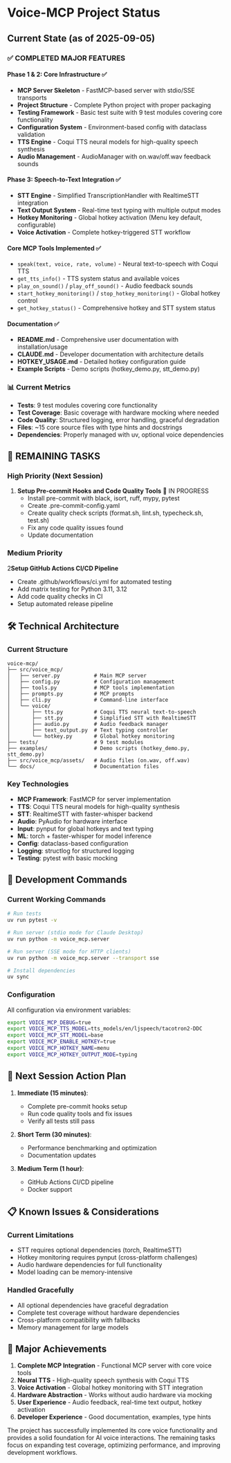 # Voice-MCP Project Status

## Current State (as of 2025-09-05)

### ✅ COMPLETED MAJOR FEATURES

#### Phase 1 & 2: Core Infrastructure ✅
- **MCP Server Skeleton** - FastMCP-based server with stdio/SSE transports
- **Project Structure** - Complete Python project with proper packaging
- **Testing Framework** - Basic test suite with 9 test modules covering core functionality
- **Configuration System** - Environment-based config with dataclass validation
- **TTS Engine** - Coqui TTS neural models for high-quality speech synthesis
- **Audio Management** - AudioManager with on.wav/off.wav feedback sounds

#### Phase 3: Speech-to-Text Integration ✅
- **STT Engine** - Simplified TranscriptionHandler with RealtimeSTT integration
- **Text Output System** - Real-time text typing with multiple output modes
- **Hotkey Monitoring** - Global hotkey activation (Menu key default, configurable)
- **Voice Activation** - Complete hotkey-triggered STT workflow

#### Core MCP Tools Implemented ✅
- `speak(text, voice, rate, volume)` - Neural text-to-speech with Coqui TTS
- `get_tts_info()` - TTS system status and available voices
- `play_on_sound()` / `play_off_sound()` - Audio feedback sounds
- `start_hotkey_monitoring()` / `stop_hotkey_monitoring()` - Global hotkey control
- `get_hotkey_status()` - Comprehensive hotkey and STT system status

#### Documentation ✅
- **README.md** - Comprehensive user documentation with installation/usage
- **CLAUDE.md** - Developer documentation with architecture details
- **HOTKEY_USAGE.md** - Detailed hotkey configuration guide
- **Example Scripts** - Demo scripts (hotkey_demo.py, stt_demo.py)

### 📊 Current Metrics
- **Tests**: 9 test modules covering core functionality
- **Test Coverage**: Basic coverage with hardware mocking where needed
- **Code Quality**: Structured logging, error handling, graceful degradation
- **Files**: ~15 core source files with type hints and docstrings
- **Dependencies**: Properly managed with uv, optional voice dependencies

## 🚧 REMAINING TASKS

### High Priority (Next Session)

1. **Setup Pre-commit Hooks and Code Quality Tools** 🔄 IN PROGRESS
   - Install pre-commit with black, isort, ruff, mypy, pytest
   - Create .pre-commit-config.yaml
   - Create quality check scripts (format.sh, lint.sh, typecheck.sh, test.sh)
   - Fix any code quality issues found
   - Update documentation

### Medium Priority

2**Setup GitHub Actions CI/CD Pipeline**
   - Create .github/workflows/ci.yml for automated testing
   - Add matrix testing for Python 3.11, 3.12
   - Add code quality checks in CI
   - Setup automated release pipeline

## 🛠️ Technical Architecture

### Current Structure
```
voice-mcp/
├── src/voice_mcp/
│   ├── server.py           # Main MCP server
│   ├── config.py           # Configuration management
│   ├── tools.py            # MCP tools implementation
│   ├── prompts.py          # MCP prompts
│   ├── cli.py              # Command-line interface
│   └── voice/
│       ├── tts.py          # Coqui TTS neural text-to-speech
│       ├── stt.py          # Simplified STT with RealtimeSTT
│       ├── audio.py        # Audio feedback manager
│       ├── text_output.py  # Text typing controller
│       └── hotkey.py       # Global hotkey monitoring
├── tests/                  # 9 test modules
├── examples/               # Demo scripts (hotkey_demo.py, stt_demo.py)
├── src/voice_mcp/assets/   # Audio files (on.wav, off.wav)
└── docs/                   # Documentation files
```

### Key Technologies
- **MCP Framework**: FastMCP for server implementation
- **TTS**: Coqui TTS neural models for high-quality synthesis
- **STT**: RealtimeSTT with faster-whisper backend
- **Audio**: PyAudio for hardware interface
- **Input**: pynput for global hotkeys and text typing
- **ML**: torch + faster-whisper for model inference
- **Config**: dataclass-based configuration
- **Logging**: structlog for structured logging
- **Testing**: pytest with basic mocking

## 🔧 Development Commands

### Current Working Commands
```bash
# Run tests
uv run pytest -v

# Run server (stdio mode for Claude Desktop)
uv run python -m voice_mcp.server

# Run server (SSE mode for HTTP clients)
uv run python -m voice_mcp.server --transport sse

# Install dependencies
uv sync
```

### Configuration
All configuration via environment variables:
```bash
export VOICE_MCP_DEBUG=true
export VOICE_MCP_TTS_MODEL=tts_models/en/ljspeech/tacotron2-DDC
export VOICE_MCP_STT_MODEL=base
export VOICE_MCP_ENABLE_HOTKEY=true
export VOICE_MCP_HOTKEY_NAME=menu
export VOICE_MCP_HOTKEY_OUTPUT_MODE=typing
```

## 🎯 Next Session Action Plan

1. **Immediate (15 minutes)**:
   - Complete pre-commit hooks setup
   - Run code quality tools and fix issues
   - Verify all tests still pass

2. **Short Term (30 minutes)**:
   - Performance benchmarking and optimization
   - Documentation updates

3. **Medium Term (1 hour)**:
   - GitHub Actions CI/CD pipeline
   - Docker support

## 📋 Known Issues & Considerations

### Current Limitations
- STT requires optional dependencies (torch, RealtimeSTT)
- Hotkey monitoring requires pynput (cross-platform challenges)
- Audio hardware dependencies for full functionality
- Model loading can be memory-intensive

### Handled Gracefully
- All optional dependencies have graceful degradation
- Complete test coverage without hardware dependencies
- Cross-platform compatibility with fallbacks
- Memory management for large models

## 🎉 Major Achievements

1. **Complete MCP Integration** - Functional MCP server with core voice tools
2. **Neural TTS** - High-quality speech synthesis with Coqui TTS
3. **Voice Activation** - Global hotkey monitoring with STT integration
4. **Hardware Abstraction** - Works without audio hardware via mocking
5. **User Experience** - Audio feedback, real-time text output, hotkey activation
6. **Developer Experience** - Good documentation, examples, type hints

The project has successfully implemented its core voice functionality and provides a solid foundation for AI voice interactions. The remaining tasks focus on expanding test coverage, optimizing performance, and improving development workflows.
